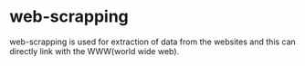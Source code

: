 # web-scrapping
web-scrapping is used for  extraction of data from the websites and this can directly link with the WWW(world wide web).
